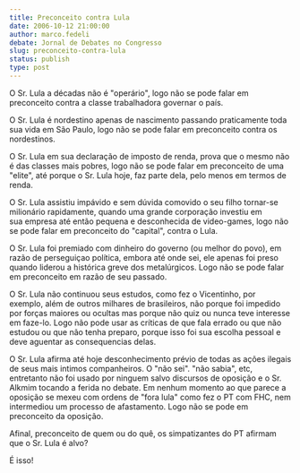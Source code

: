 ```yaml
---
title: Preconceito contra Lula
date: 2006-10-12 21:00:00
author: marco.fedeli
debate: Jornal de Debates no Congresso
slug: preconceito-contra-lula
status: publish 
type: post
---
```


O Sr. Lula a décadas não é "operário", logo não se pode falar em preconceito contra a classe trabalhadora governar o país.  


O Sr. Lula é nordestino apenas de nascimento passando praticamente toda sua vida em São Paulo, logo não se pode falar em preconceito contra os nordestinos.


O Sr. Lula em sua declaração de imposto de renda, prova que o mesmo não é das classes mais pobres, logo não se pode falar em preconceito de uma "elite", até porque o Sr. Lula hoje, faz parte dela, pelo menos em termos de renda.


O Sr. Lula assistiu impávido e sem dúvida comovido o seu filho tornar-se milionário rapidamente, quando uma grande corporação investiu em sua empresa até então pequena e desconhecida de video-games, logo não se pode falar em preconceito do "capital", contra o Lula.


O Sr. Lula foi premiado com dinheiro do governo (ou melhor do povo), em razão de perseguiçao política, embora até onde sei, ele apenas foi preso quando liderou a histórica greve dos metalúrgicos. Logo não se pode falar em preconceito em razão de seu passado.


O Sr. Lula não continuou seus estudos, como fez o Vicentinho, por exemplo, além de outros milhares de brasileiros, não porque foi impedido por forças maiores ou ocultas mas porque não quiz ou nunca teve interesse em faze-lo. Logo não pode usar as críticas de que fala errado ou que não estudou ou que não tenha preparo, porque isso foi sua escolha pessoal e deve aguentar as consequencias delas.


O Sr. Lula afirma até hoje desconhecimento prévio de todas as ações ilegais de seus mais intimos companheiros. O "não sei". "não sabia", etc, entretanto não foi usado por ninguem salvo discursos de oposição e o Sr. Alkmim tocando a ferida no debate. Em nenhum momento ao que parece a oposição se mexeu com ordens de "fora lula" como fez o PT com FHC, nem intermediou um processo de afastamento. Logo não se pode em preconceito da oposição.


Afinal, preconceito de quem ou do quê, os simpatizantes do PT afirmam que o Sr. Lula é alvo?


É isso!


